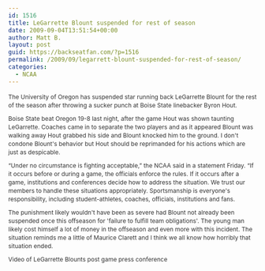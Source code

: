 ```yaml
---
id: 1516
title: LeGarrette Blount suspended for rest of season
date: 2009-09-04T13:51:54+00:00
author: Matt B.
layout: post
guid: https://backseatfan.com/?p=1516
permalink: /2009/09/legarrett-blount-suspended-for-rest-of-season/
categories:
  - NCAA
---
```


<div class="entry">
  <p style="margin-top: 0px; margin-right: 0px; margin-bottom: 10px; margin-left: 0px; outline-width: 0px; outline-style: initial; outline-color: initial; font-size: 12px; vertical-align: baseline; background-image: initial; background-repeat: initial; background-attachment: initial; -webkit-background-clip: initial; -webkit-background-origin: initial; background-color: transparent; line-height: 17px; color: #333333; background-position: initial initial; padding: 0px; border: 0px initial initial;">
    The University of Oregon has suspended star running back LeGarrette Blount for the rest of the season after throwing a sucker punch at Boise State linebacker Byron Hout.
  </p>

  <p style="margin-top: 0px; margin-right: 0px; margin-bottom: 10px; margin-left: 0px; outline-width: 0px; outline-style: initial; outline-color: initial; font-size: 12px; vertical-align: baseline; background-image: initial; background-repeat: initial; background-attachment: initial; -webkit-background-clip: initial; -webkit-background-origin: initial; background-color: transparent; line-height: 17px; color: #333333; background-position: initial initial; padding: 0px; border: 0px initial initial;">
    Boise State beat Oregon 19-8 last night, after the game Hout was shown taunting LeGarrette. Coaches came in to separate the two players and as it appeared Blount was walking away Hout grabbed his side and Blount knocked him to the ground. I don't condone Blount's behavior but Hout should be reprimanded for his actions which are just as despicable.
  </p>

  <p style="margin-top: 0px; margin-right: 0px; margin-bottom: 10px; margin-left: 0px; outline-width: 0px; outline-style: initial; outline-color: initial; font-size: 12px; vertical-align: baseline; background-image: initial; background-repeat: initial; background-attachment: initial; -webkit-background-clip: initial; -webkit-background-origin: initial; background-color: transparent; line-height: 17px; color: #333333; background-position: initial initial; padding: 0px; border: 0px initial initial;">
    &#8220;Under no circumstance is fighting acceptable,&#8221; the NCAA said in a statement Friday. &#8220;If it occurs before or during a game, the officials enforce the rules. If it occurs after a game, institutions and conferences decide how to address the situation. We trust our members to handle these situations appropriately. Sportsmanship is everyone's responsibility, including student-athletes, coaches, officials, institutions and fans.
  </p>

  <p style="margin-top: 0px; margin-right: 0px; margin-bottom: 10px; margin-left: 0px; outline-width: 0px; outline-style: initial; outline-color: initial; font-size: 12px; vertical-align: baseline; background-image: initial; background-repeat: initial; background-attachment: initial; -webkit-background-clip: initial; -webkit-background-origin: initial; background-color: transparent; line-height: 17px; color: #333333; background-position: initial initial; padding: 0px; border: 0px initial initial;">
    The punishment likely wouldn't have been as severe had Blount not already been suspended once this offseason for 'failure to fulfill team obligations'. The young man likely cost himself a lot of money in the offseason and even more with this incident. The situation reminds me a little of Maurice Clarett and I think we all know how horribly that situation ended.
  </p>

  <p style="margin-top: 0px; margin-right: 0px; margin-bottom: 10px; margin-left: 0px; outline-width: 0px; outline-style: initial; outline-color: initial; font-size: 12px; vertical-align: baseline; background-image: initial; background-repeat: initial; background-attachment: initial; -webkit-background-clip: initial; -webkit-background-origin: initial; background-color: transparent; line-height: 17px; color: #333333; background-position: initial initial; padding: 0px; border: 0px initial initial;">
    Video of LeGarrette Blounts post game press conference
  </p>

  <p style="margin-top: 0px; margin-right: 0px; margin-bottom: 10px; margin-left: 0px; outline-width: 0px; outline-style: initial; outline-color: initial; font-size: 12px; vertical-align: baseline; background-image: initial; background-repeat: initial; background-attachment: initial; -webkit-background-clip: initial; -webkit-background-origin: initial; background-color: transparent; line-height: 17px; color: #333333; background-position: initial initial; padding: 0px; border: 0px initial initial;">
    <p style="text-align: center;">
    </p></div>
